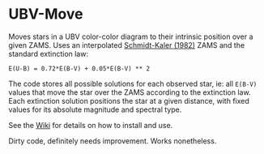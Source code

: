 UBV-Move
=============

Moves stars in a UBV color-color diagram to their intrinsic position over a
given ZAMS. Uses an interpolated [Schmidt-Kaler (1982)][1] ZAMS and the standard
extinction law:

    E(U-B) = 0.72*E(B-V) + 0.05*E(B-V) ** 2

The code stores all possible solutions for each observed star, ie: all `E(B-V)`
values that move the star over the ZAMS according to the extinction law. Each
extinction solution positions the star at a given distance, with fixed values
for its absolute magnitude and spectral type.

See the [Wiki][2] for details on how to install and use.

Dirty code, definitely needs improvement. Works nonetheless.


[1]: http://www.fcaglp.unlp.edu.ar/~egiorgi/cumulos/herramientas/tracks/zams.txt
[2]: https://github.com/Gabriel-p/UBV_move/wiki